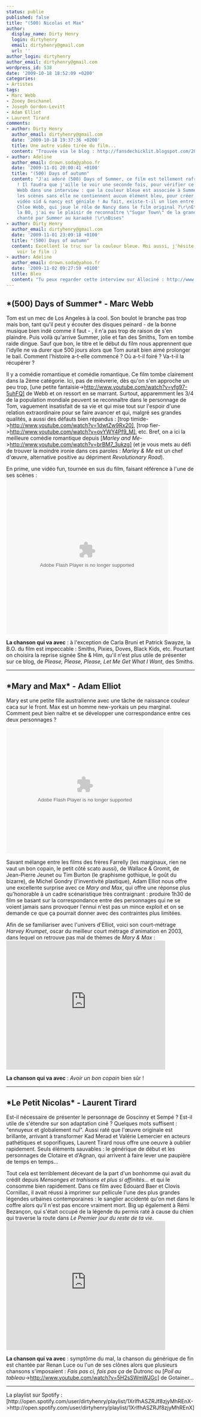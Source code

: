 ```yaml
---
status: publie
published: false
title: "(500) Nicolas et Max"
author:
  display_name: Dirty Henry
  login: dirtyhenry
  email: dirtyhenry@gmail.com
  url: ''
author_login: dirtyhenry
author_email: dirtyhenry@gmail.com
wordpress_id: 538
date: '2009-10-18 18:52:09 +0200'
categories:
- Artistes
tags:
- Marc Webb
- Zooey Deschanel
- Joseph Gordon-Levitt
- Adam Elliot
- Laurent Tirard
comments:
- author: Dirty Henry
  author_email: dirtyhenry@gmail.com
  date: '2009-10-18 19:37:36 +0200'
  title: Une autre vidéo tirée du film...
  content: "Trouvée via le blog : http://fansdechicklit.blogspot.com/2009/10/hot-guy-of-month-joseph-gordon-levitt.html\r\n\r\nhttp://www.youtube.com/watch?v=17KUOQOlt8E"
- author: Adeline
  author_email: drown.soda@yahoo.fr
  date: '2009-11-01 20:00:41 +0100'
  title: "(500) Days of autumn"
  content: "J'ai adoré (500) Days of Summer, ce film est tellement rafraîchissant
    ! Il faudra que j'aille le voir une seconde fois, pour vérifier ce que dit Marc
    Webb dans une interview : que la couleur bleue est associée à Summer, et que toutes
    les scènes sans elle ne contiennent aucun élément bleu, pour créer un manque...\r\nLa
    vidéo sid & nancy est géniale ! Au fait, existe-t-il un lien entre Marc Webb et
    Chloe Webb, qui joue le rôle de Nancy dans le film original ?\r\nEt au sujet de
    la BO, j'ai eu le plaisir de reconnaître \"Sugar Town\" de la grande Nancy Sinatra,
    chanté par Summer au karaoké !\r\nBises"
- author: Dirty Henry
  author_email: dirtyhenry@gmail.com
  date: '2009-11-01 23:09:18 +0100'
  title: "(500) Days of autumn"
  content: Excellent le truc sur la couleur bleue. Moi aussi, j'hésite à retourner
    voir le film :)
- author: Adeline
  author_email: drown.soda@yahoo.fr
  date: '2009-11-02 09:27:59 +0100'
  title: Bleu
  content: "Tu peux regarder cette interview sur Allociné : http://www.allocine.fr/film/fichefilm-128377/interviews/\r\n:-)"
---
```

<h2>*(500) Days of Summer* - Marc Webb</h2>

Tom est un mec de Los Angeles à la cool. Son boulot le branche pas trop mais bon, tant qu'il peut y écouter des disques peinard - de la bonne musique bien indé comme il faut - , il n'a pas trop de raison de s'en plaindre. Puis voilà qu'arrive Summer, jolie et fan des Smiths, Tom en tombe raide dingue. Sauf que bon, le titre et le début du film nous apprennent que l'idylle ne va durer que 500 jours alors que Tom aurait bien aimé prolonger le bail. Comment l'histoire a-t-elle commencé ? Où a-t-il foiré ? Va-t-il la récupérer ?

Il y a comédie romantique et comédie romantique. Ce film tombe clairement dans la 2ème catégorie. Ici, pas de mièvrerie, dès qu'on s'en approche un peu trop, [une petite fantaisie->http://www.youtube.com/watch?v=yfg97-5uhFQ] de Webb et on ressort en se marrant. Surtout, apparemment les 3/4 de la population mondiale peuvent se reconnaître dans le personnage de Tom, vaguement insatisfait de sa vie et qui mise tout sur l'espoir d'une relation extraordinaire pour se faire avancer et qui, malgré ses grandes qualités, a aussi des défauts bien répandus : [trop timide->http://www.youtube.com/watch?v=1dwtZw9Rx20], [trop fier->http://www.youtube.com/watch?v=ovYWY4Pf9_M], etc. Bref, on a ici la meilleure comédie romantique depuis [*Marley and Me*->http://www.youtube.com/watch?v=brBM7_3ukzg] (et je vous mets au défi de trouver la moindre ironie dans ces paroles : *Marley & Me* est un chef d'œuvre, alternative positive au dépriment *Revolutionary Road*).

En prime, une vidéo fun, tournée en sus du film, faisant référence à l'une de ses scènes : 
<object classid='clsid:D27CDB6E-AE6D-11cf-96B8-444553540000' id='gg7klr1v' width='432' height='415'><param name='movie' value='http://images.video.msn.com/flash/customplayer/1_0/customplayer.swf' /><param name='bgcolor' value='#ffffff' /><param name='wmode' value='transparent' /><param name='base' value='.' /><param name='flashvars' value='configCsid=msnvideo&mkt=en-US&player.v=5db01b36-af64-41f0-91b8-ef86e818f69b&fg=MsnEntertainment_idseeitif_top2&brand=&from=sp&configName=syndicationplayer&' /><param name='allowFullScreen' value='true' /><param name='allowScriptAccess' value='always' /><embed src="http://images.video.msn.com/flash/customplayer/1_0/customplayer.swf" width="432" height="415" id="gg7klr1v" type="application/x-shockwave-flash" allowFullScreen="true" allowScriptAccess="always" bgColor="#ffffff" wmode="transparent" pluginspage="http://macromedia.com/go/getflashplayer" base="." flashvars="configCsid=msnvideo&mkt=en-US&player.v=5db01b36-af64-41f0-91b8-ef86e818f69b&fg=MsnEntertainment_idseeitif_top2&brand=&from=sp&configName=syndicationplayer&"></embed><noembed><a href="http://video.msn.com/?mkt=en-US&from=sp&fg=MsnEntertainment_idseeitif_top2&vid=5db01b36-af64-41f0-91b8-ef86e818f69b" target="_new" title="Zooey Deschanel and Joseph Gordon-Levitt Cinemash "Sid and Nancy"">Video: Zooey Deschanel and Joseph Gordon-Levitt Cinemash "Sid and Nancy"</a></noembed></object>

__La chanson qui va avec__ : à l'exception de Carla Bruni et Patrick Swayze, la B.O. du film est impeccable : Smiths, Pixies, Doves, Black Kids, etc. Pourtant on choisira la reprise signée She & Him, qu'il n'est plus utile de présenter sur ce blog, de *Please, Please, Please, Let Me Get What I Want*, des Smiths.

<hr />

<img337>
<h2>*Mary and Max* - Adam Elliot</h2>

Mary est une petite fille australienne avec une tâche de naissance couleur caca sur le front. Max est un homme new-yorkais un peu marginal. Comment peut bien naître et se développer une correspondance entre ces deux personnages ?

<div id='allocine_blog' style='width:420px; height:335px'><object width='100%' height='100%'><param name='movie' value='http://www.allocine.fr/blogvision/18893735'></param><param name='allowFullScreen' value='true'></param><param name='allowScriptAccess' value='always'></param><embed src='http://www.allocine.fr/blogvision/18893735' type='application/x-shockwave-flash' width='100%' height='100%' allowFullScreen='true' allowScriptAccess='always'/></object></div>

Savant mélange entre les films des frères Farrelly (les marginaux, rien ne vaut un bon copain, le petit côté scato aussi), de Wallace & Gromit, de Jean-Pierre Jeunet ou Tim Burton (le graphisme gothique, le goût du bizarre), de Michel Gondry (l'inventivité plastique), Adam Elliot nous offre une excellente surprise avec ce *Mary and Max*, qui offre une réponse plus qu'honorable à un cadre scénaristique très contraignant : produire 1h30 de film se basant sur la correspondance entre des personnages qui ne se voient jamais sans provoquer l'ennui n'est pas un mince exploit et on se demande ce que ça pourrait donner avec des contraintes plus limitées.

Afin de se familiariser avec l'univers d'Elliot, voici son court-métrage *Harvey Krumpet*, oscar du meilleur court métrage d'animation en 2003, dans lequel on retrouve pas mal de thèmes de *Mary & Max* :
<object width="425" height="344"><param name="movie" value="http://www.youtube.com/v/ouyVS6HOFeo&hl=fr&fs=1&"></param><param name="allowFullScreen" value="true"></param><param name="allowscriptaccess" value="always"></param><embed src="http://www.youtube.com/v/ouyVS6HOFeo&hl=fr&fs=1&" type="application/x-shockwave-flash" allowscriptaccess="always" allowfullscreen="true" width="425" height="344"></embed></object>

__La chanson qui va avec__ : *Avoir un bon copain* bien sûr !

<hr />

<img338>
<h2>*Le Petit Nicolas* - Laurent Tirard</h2>

Est-il nécessaire de présenter le personnage de Goscinny et Sempé ? Est-il utile de s'étendre sur son adaptation ciné ? Quelques mots suffisent : "ennuyeux et globalement nul". Aussi raté que l'œuvre originale est brillante, arrivant à transformer Kad Merad et Valérie Lemercier en acteurs pathétiques et soporifiques, Laurent Tirard nous offre une oeuvre à oublier rapidement. Seuls éléments sauvables : le générique de début et les personnages de Clotaire et d'Agnan, qui arrivent à faire lever une paupière de temps en temps... 

Tout cela est terriblement décevant de la part d'un bonhomme qui avait du crédit depuis *Mensonges et trahisons et plus si affinités...* et qui le consomme bien rapidement. Dans ce film avec Edouard Baer et Clovis Cornillac, il avait réussi à imprimer sur pellicule l'une des plus grandes légendes urbaines contemporaines : le sanglier accidenté qu'on met dans le coffre alors qu'il n'est pas encore vraiment mort. Big up également à Rémi Bezançon, qui s'était occupé de la légende du permis raté à cause du chien qui traverse la route dans *Le Premier jour du reste de ta vie*. 
<object width="425" height="344"><param name="movie" value="http://www.youtube.com/v/SCcnQqtOSvg&hl=fr&fs=1&"></param><param name="allowFullScreen" value="true"></param><param name="allowscriptaccess" value="always"></param><embed src="http://www.youtube.com/v/SCcnQqtOSvg&hl=fr&fs=1&" type="application/x-shockwave-flash" allowscriptaccess="always" allowfullscreen="true" width="425" height="344"></embed></object>

__La chanson qui va avec__ : symptôme du mal, la chanson du générique de fin est chantée par Renan Luce ou l'un de ses clônes alors que plusieurs chansons s'imposaient : *Fais pas ci, fais pas ça* de Dutronc ou [*Poil au tableau*->http://www.youtube.com/watch?v=5H2sSWmWJGc] de Gotainer...

<hr />
La playlist sur Spotify : [http://open.spotify.com/user/dirtyhenry/playlist/1XrlfhASZRJf8zjyMhREnX->http://open.spotify.com/user/dirtyhenry/playlist/1XrlfhASZRJf8zjyMhREnX]
